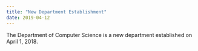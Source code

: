```yaml
---
title: "New Department Establishment"
date: 2019-04-12
---
```

The Department of Computer Science is a new department established on April 1, 2018.

